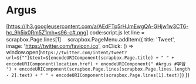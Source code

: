 # Argus
[https://lh3.googleusercontent.com/a/AEdFTp5rHJmEwgQA-GHjw1w3CT6-hc_9h5ix0Rm5Z1mh=s96-c#.png]
code:script.js
 let line = scrapbox.Page.lines[1]
　scrapbox.PageMenu.addItem({
     title: 'Tweet',
     image: 'https://twitter.com/favicon.ico',
     onClick: () => window.open(`https://twitter.com/intent/tweet?url=${""}&text=${encodeURIComponent(scrapbox.Page.title) + " " + encodeURIComponent(location.href) + encodeURIComponent(" #Argus #学習 ") + encodeURIComponent(scrapbox.Page.lines[scrapbox.Page.lines.length - 2].text) + " " + encodeURIComponent(scrapbox.Page.lines[1].text)}`)
   })

